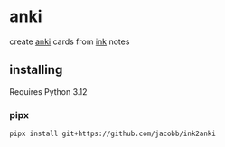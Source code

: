 # anki

create [anki](https://apps.ankiweb.net/) cards from [ink](https://www.github.com/jacobb/ink) notes


## installing
Requires Python 3.12

### pipx
```bash
pipx install git+https://github.com/jacobb/ink2anki
```

